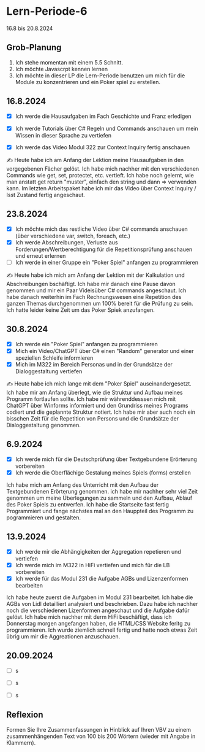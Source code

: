 # Lern-Periode-6

16.8 bis 20.8.2024

## Grob-Planung

1. Ich stehe momentan mit einem 5.5 Schnitt.
2. Ich möchte Javascrpt kennen lernen
3. Ich möchte in dieser LP die Lern-Periode benutzen um mich für die Module zu konzentrieren und ein Poker spiel zu erstellen.

## 16.8.2024

- [x] Ich werde die Hausaufgaben im Fach Geschichte und Franz erledigen
- [x] Ich werde Tutorials über C# Regeln und Commands anschauen um mein Wissen in dieser Sprache zu vertiefen
- [x] Ich werde das Video Modul 322 zur Context Inquiry fertig anschauen


✍️ Heute habe ich am Anfang der Lektion meine Hausaufgaben in den vorgegebenen Fächer gelöst. Ich habe mich nachher mit den verschiedenen Commands wie get, set, protectet, etc. vertieft. Ich habe noch gelernt, wie man anstatt get return "muster", einfach den string und dann => verwenden kann. Im letzten Arbeitspaket habe ich mir das Video über Context Inquiry / Isst Zustand fertig angeschaut. 

## 23.8.2024

- [x] Ich möchte mich das restliche Video über C# commands anschauen (über verschiedene var, switch, foreach, etc.)
- [x] Ich werde Abschreibungen, Verluste aus Forderungen/Wertberechtigung für die Repetitionsprüfung anschauen und erneut erlernen
- [ ] Ich werde in einer Gruppe ein "Poker Spiel" anfangen zu programmieren

✍️ Heute habe ich mich am Anfang der Lektion mit der Kalkulation und Abschreibungen bschäftigt. Ich habe mir danach eine Pause davon genommen und mir ein Paar Videisüber C# commands angeschaut. Ich habe danach weiterhin im Fach Rechnungswesen eine Repetition des ganzen Themas durchgenommen um 100% bereit für die Prüfung zu sein. Ich hatte leider keine Zeit um das Poker Spiek anzufangen.

## 30.8.2024

- [x] Ich werde ein "Poker Spiel" anfangen zu programmieren
- [x] Mich ein Video/ChatGPT über C# einen "Random" generator und einer speziellen Schleife informieren
- [x] Mich im M322 im Bereich Personas und in der Grundsätze der Dialoggestaltung vertiefen

✍️ Heute habe ich mich lange mit dem "Poker Spiel" auseinandergesetzt. Ich habe mir am Anfang überlegt, wie die Struktur und Aufbau meines Programm fortlaufen sollte. Ich habe mir währenddesssen mich mit ChatGPT über Winforms informiert und den Grundriss meines Programs codiert und die geplannte Struktur notiert. Ich habe mir aber auch noch ein bisschen Zeit für die Repetition von Persons und die Grundsätze der Dialoggestaltung genommen.

 ## 6.9.2024

- [x] Ich werde mich für die Deutschprüfung über Textgebundene Erörterung vorbereiten
- [x] Ich werde die Oberflächige Gestalung meines Spiels (forms) erstellen

Ich habe mich am Anfang des Unterricht mit den Aufbau der Textgebundenen Erörterung genommen. ich habe mir nachher sehr viel Zeit genommen um meine Überlegungen zu sammeln und den Aufbau, Ablauf des Poker Spiels zu entwerfen. Ich habe die Startseite fast fertig Programmiert und fange nächstes mal an den Hauppteil des Programm zu pogrammieren und gestalten. 

## 13.9.2024

- [x] Ich werde mir die Abhängigkeiten der Aggregation repetieren und vertiefen
- [x] Ich werde mich im M322 in HiFi vertiefen und mich für die LB vorbereiten
- [x] Ich werde für das Modul 231 die Aufgabe AGBs und Lizenzenformen bearbeiten 

Ich habe heute zuerst die Aufgaben im Modul 231 bearbeitet. Ich habe die AGBs von Lidl detailliert analysiert und beschrieben. Dazu habe ich nachher noch die verschiedenen Lizenformen angeschaut und die Aufgabe dafür gelöst. Ich habe mich nachher mit derm HiFi beschäftigt, dass ich Donnerstag morgen angefangen haben, die HTML/CSS Website feritg zu programmieren. Ich wurde ziemlich schnell fertig und hatte noch etwas Zeit übrig um mir die Aggreationen anzuschauen.

## 20.09.2024

- [ ] s
- [ ] s
- [ ] s


## Reflexion

Formen Sie Ihre Zusammenfassungen in Hinblick auf Ihren VBV zu einem zusammenhängenden Text von 100 bis 200 Wörtern (wieder mit Angabe in Klammern).
